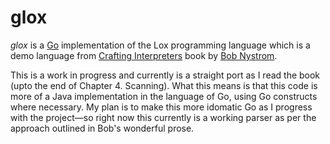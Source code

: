# glox

*glox* is a [Go](http://golang.org) implementation of the Lox programming language which is a demo language from [Crafting Interpreters](http://www.craftinginterpreters.com/) book by [Bob Nystrom](https://github.com/munificent).

This is a work in progress and currently is a straight port as I read the book (upto the end of Chapter 4. Scanning). What this means is that this code is more of a Java implementation in the language of Go, using Go constructs where necessary. My plan is to make this more idomatic Go as I progress with the project—so right now this currently is a working parser as per the approach outlined in Bob's wonderful prose.
